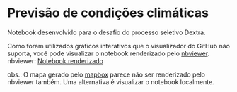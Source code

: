 # Previsão de condições climáticas

Notebook desenvolvido para o desafio do processo seletivo Dextra.

Como foram utilizados gráficos interativos que o visualizador do GitHub não suporta, você pode visualizar o notebook renderizado pelo [nbviewer](https://nbviewer.jupyter.org/).  
nbviewer: [Notebook renderizado](https://nbviewer.jupyter.org/github/tkleyton/desafio-dextra/blob/8a99932b6b1d265d854ae578b51aa21d22874222/dextra-challenge.ipynb)

obs.: O mapa gerado pelo [mapbox](https://plotly.com/python/scattermapbox/) parece não ser renderizado pelo nbviewer também. Uma alternativa é visualizar o notebook localmente.
